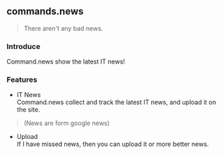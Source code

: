 ## commands.news  
> There aren't any bad news.  

### Introduce  
Command.news show the latest IT news!  
### Features
- IT News  
Command.news collect and track the latest IT news, and upload it on the site. 
> (News are form google news) 
- Upload  
If I have missed news, then you can upload it or more better news.
